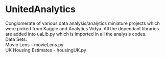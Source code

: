 # UnitedAnalytics</br>
Conglomerate of various data analysis/analytics miniature projects which were picked from Kaggle and Analytics Vidya.
All the dependant libraries are added into uaLib.py which is imported in all the analysis codes.
<br>
Data Sets:<br>
Movie Lens - movieLens.py <br>
UK Housing Estimates - housingUK.py
